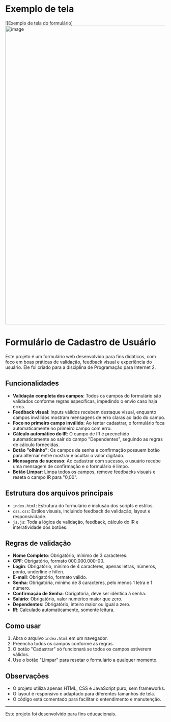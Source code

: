 # Exemplo de tela

![Exemplo de tela do formulário]<img width="777" height="935" alt="image" src="https://github.com/user-attachments/assets/5c5ae9ed-56f9-42d9-aa44-e5a9b3571c5e" />

# Formulário de Cadastro de Usuário

Este projeto é um formulário web desenvolvido para fins didáticos, com foco em boas práticas de validação, feedback visual e experiência do usuário. Ele foi criado para a disciplina de Programação para Internet 2.

## Funcionalidades

- **Validação completa dos campos**: Todos os campos do formulário são validados conforme regras específicas, impedindo o envio caso haja erros.
- **Feedback visual**: Inputs válidos recebem destaque visual, enquanto campos inválidos mostram mensagens de erro claras ao lado do campo.
- **Foco no primeiro campo inválido**: Ao tentar cadastrar, o formulário foca automaticamente no primeiro campo com erro.
- **Cálculo automático do IR**: O campo de IR é preenchido automaticamente ao sair do campo "Dependentes", seguindo as regras de cálculo fornecidas.
- **Botão "olhinho"**: Os campos de senha e confirmação possuem botão para alternar entre mostrar e ocultar o valor digitado.
- **Mensagens de sucesso**: Ao cadastrar com sucesso, o usuário recebe uma mensagem de confirmação e o formulário é limpo.
- **Botão Limpar**: Limpa todos os campos, remove feedbacks visuais e reseta o campo IR para "0,00".

## Estrutura dos arquivos principais

- `index.html`: Estrutura do formulário e inclusão dos scripts e estilos.
- `css.css`: Estilos visuais, incluindo feedback de validação, layout e responsividade.
- `js.js`: Toda a lógica de validação, feedback, cálculo do IR e interatividade dos botões.

## Regras de validação

- **Nome Completo**: Obrigatório, mínimo de 3 caracteres.
- **CPF**: Obrigatório, formato 000.000.000-00.
- **Login**: Obrigatório, mínimo de 4 caracteres, apenas letras, números, ponto, underline e hífen.
- **E-mail**: Obrigatório, formato válido.
- **Senha**: Obrigatória, mínimo de 8 caracteres, pelo menos 1 letra e 1 número.
- **Confirmação de Senha**: Obrigatória, deve ser idêntica à senha.
- **Salário**: Obrigatório, valor numérico maior que zero.
- **Dependentes**: Obrigatório, inteiro maior ou igual a zero.
- **IR**: Calculado automaticamente, somente leitura.

## Como usar

1. Abra o arquivo `index.html` em um navegador.
2. Preencha todos os campos conforme as regras.
3. O botão "Cadastrar" só funcionará se todos os campos estiverem válidos.
4. Use o botão "Limpar" para resetar o formulário a qualquer momento.

## Observações

- O projeto utiliza apenas HTML, CSS e JavaScript puro, sem frameworks.
- O layout é responsivo e adaptado para diferentes tamanhos de tela.
- O código está comentado para facilitar o entendimento e manutenção.

---

Este projeto foi desenvolvido para fins educacionais.


